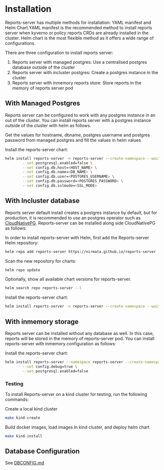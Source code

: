 # Installation

Reports-server has multiple methods for installation: YAML manifest and Helm Chart.YAML manifest is the recommended method to install reports server when kyverno or policy reports CRDs are already installed in the cluster. Helm chart is the most flexible method as it offers a wide range of configurations.

There are three configuration to install reports server:
1. Reports server with managed postgres: Use a centralised postgres database outside of the cluster
2. Reports server with incluster postgres: Create a postgres instance in the cluster
3. Reports server with inmemory reports store: Store reports in the memory of reports server pod

## With Managed Postgres

Reports server can be configured to work with any postgres instance in an out of the cluster. You can install reports server with a postgres instance outside of the cluster with helm as follows.

<!-- In order to install reports-server with Helm, first add the Reports-server Helm repository: -->
<!-- ```bash -->
<!-- helm repo add reports-server https://kyverno.github.io/reports-server -->
<!-- ``` -->
<!---->
<!-- Scan the new repository for charts: -->
<!-- ```bash -->
<!-- helm repo update -->
<!-- ``` -->
<!---->
<!-- Optionally, show all available chart versions for reports-server. -->
<!---->
<!-- ```bash -->
<!-- helm search repo reports-server --l -->
<!-- ``` -->
Get the values for hostname, dbname, postgres username and postgres password from managed postgres and fill the values in helm values

Install the reports-server chart:

```bash
helm install reports-server -n reports-server --create-namespace --wait ./charts/reports-server/ \
        --set postgresql.enabled=false \
        --set config.db.host=<HOST_NAME> \
        --set config.db.name=<DB_NAME> \
        --set config.db.user=<POSTGRES_USERNAME> \
        --set config.db.password=<POSTGRES_PASSWORD> \
        --set config.db.sslmode=<SSL_MODE>
```

## With Incluster database

Reports server default install creates a postgres instance by default, but for production, it is recommended to use an postgres operator such as [CloudNativePG](https://cloudnative-pg.io/). Reports-server can be installed along side CloudNativePG as follows:

<!-- Create a namespace for reports-server: -->
<!-- ```bash -->
<!-- kubectl create ns reports-server -->
<!-- ``` -->
<!---->
<!-- Install CloudNativePG using one of their recommended installation methods: -->
<!-- ```bash -->
<!-- kubectl apply -f \ -->
<!--   https://raw.githubusercontent.com/cloudnative-pg/cloudnative-pg/release-1.18/releases/cnpg-1.18.5.yaml -->
<!-- ``` -->
<!---->
<!-- Wait for cloud native pg controller to start: -->
<!---->
<!-- ```bash -->
<!-- kubectl wait pod --all --for=condition=Ready --namespace=cnpg-system -->
<!-- ``` -->
<!---->
<!-- Create a CloudNativePG postgres cluster: -->
<!-- ```bash -->
<!-- kubectl create -f config/samples/cnpg-cluster.yaml -->
<!-- ``` -->

In order to install reports-server with Helm, first add the Reports-server Helm repository:
```bash
helm repo add reports-server https://nirmata.github.io/reports-server
```

Scan the new repository for charts:
```bash
helm repo update
```

Optionally, show all available chart versions for reports-server.

```bash
helm search repo reports-server --l
```

Install the reports-server chart:

```bash
helm install reports-server -n reports-server --create-namespace --wait reports-server/reports-server
```
<!---->
<!-- To run without cnpg: -->
<!-- ```bash -->
<!-- helm install reports-server -n reports-server --create-namespace --wait ./charts/reports-server \ -->
<!--                              --set config.db.name=reportsdb -->
<!-- ``` -->
<!-- NOTE: to check where the reports are stored you can then exec into the postgres pod -->
<!-- ```bash -->
<!-- kubectl exec -it reports-server-postgresql-0 -n reports-server -- psql -U postgres  -->
<!-- ``` -->
<!-- then connect to the db -->
<!-- ``` -->
<!-- \c reportsdb -->
<!-- ``` -->
<!-- and query for specific data. -->
<!---->
<!---->
## With inmemory storage
Reports server can be installed without any database as well. In this case, reports will be stored in the memory of reports-server pod. You can install reports-server with inmemory configuration as follows:

<!-- In order to install reports-server with Helm, first add the Reports-server Helm repository: -->
<!-- ```bash -->
<!-- helm repo add reports-server https://kyverno.github.io/reports-server -->
<!-- ``` -->
<!---->
<!-- Scan the new repository for charts: -->
<!-- ```bash -->
<!-- helm repo update -->
<!-- ``` -->
<!---->
<!-- Optionally, show all available chart versions for reports-server. -->
<!---->
<!-- ```bash -->
<!-- helm search repo reports-server --l -->
<!-- ``` -->

Install the reports-server chart:

```bash
helm install reports-server --namespace reports-server --create-namespace --wait ./charts/reports-server \
        --set config.debug=true \
        --set postgresql.enabled=false
```
### Testing

To install Reports-server on a kind cluster for testing, run the following commands:

Create a local kind cluster
```bash
make kind-create
```

Build docker images, load images in kind cluster, and deploy helm chart
```bash
make kind-install
```

## Database Configuration

See [DBCONFIG.md](./DBCONFIG.md)
